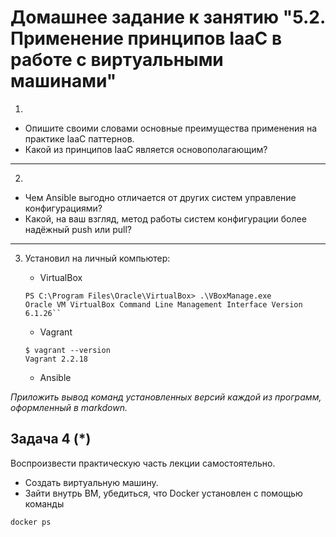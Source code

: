 
# Домашнее задание к занятию "5.2. Применение принципов IaaC в работе с виртуальными машинами"

1. 

- Опишите своими словами основные преимущества применения на практике IaaC паттернов.
- Какой из принципов IaaC является основополагающим?
---
2. 

- Чем Ansible выгодно отличается от других систем управление конфигурациями?
- Какой, на ваш взгляд, метод работы систем конфигурации более надёжный push или pull?
---
3. Установил на личный компьютер:

   - VirtualBox
    ```commandline 
    PS C:\Program Files\Oracle\VirtualBox> .\VBoxManage.exe
    Oracle VM VirtualBox Command Line Management Interface Version 6.1.26`` 
    ```
   - Vagrant
    ```shell
    $ vagrant --version
    Vagrant 2.2.18
    ```
   - Ansible

*Приложить вывод команд установленных версий каждой из программ, оформленный в markdown.*

## Задача 4 (*)

Воспроизвести практическую часть лекции самостоятельно.

- Создать виртуальную машину.
- Зайти внутрь ВМ, убедиться, что Docker установлен с помощью команды
```
docker ps
```
